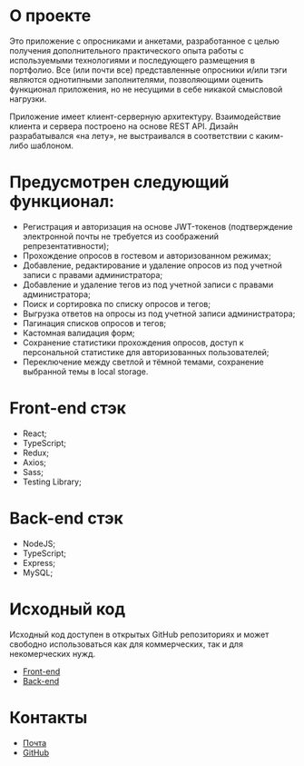 # О проекте 

Это приложение с опросниками и анкетами, разработанное с целью получения 
дополнительного практического опыта работы с используемыми технологиями и 
последующего размещения в портфолио. Все (или почти все) представленные 
опросники и/или тэги являются однотипными заполнителями, позволяющими оценить 
функционал приложения, но не несущими в себе никакой смысловой нагрузки.

Приложение имеет клиент-серверную архитектуру. Взаимодействие клиента и 
сервера построено на основе REST API. Дизайн разрабатывался «на лету», 
не выстраивался в соответствии с каким-либо шаблоном.

# Предусмотрен следующий функционал:

- Регистрация и авторизация на основе JWT-токенов (подтверждение электронной 
почты не требуется из соображений репрезентативности);
- Прохождение опросов в гостевом и авторизованном режимах;
- Добавление, редактирование и удаление опросов из под учетной записи с 
правами администратора;
- Добавление и удаление тегов из под учетной записи с правами администратора;
- Поиск и сортировка по списку опросов и тегов;
- Выгрузка ответов на опросы из под учетной записи администратора;
- Пагинация списков опросов и тегов;
- Кастомная валидация форм;
- Сохранение статистики прохождения опросов, доступ к персональной статистике 
для авторизованных пользователей;
- Переключение между светлой и тёмной темами, сохранение выбранной темы 
в local storage.


# Front-end стэк
- React;
- TypeScript;
- Redux;
- Axios;
- Sass;
- Testing Library;

# Back-end стэк

- NodeJS;
- TypeScript;
- Express;
- MySQL;

# Исходный код

Исходный код доступен в открытых GitHub репозиториях и может свободно 
использоваться как для коммерческих, так и для некомерческих нужд.

- [Front-end](https://github.com/mrdimemes/questionnaire-client)
- [Back-end](https://github.com/mrdimemes/questionnaire-server)

# Контакты

- [Почта](mailto:shagurovda@gmail.com)
- [GitHub](https://github.com/mrdimemes)
